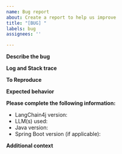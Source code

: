 ```yaml
---
name: Bug report
about: Create a report to help us improve
title: "[BUG] "
labels: bug
assignees: ''

---
```


<!-- Please provide as many details as possible, this will help us to deliver a fix as soon as possible. Thank you! -->

**Describe the bug**
<!-- A clear and concise description of what the bug is. -->

**Log and Stack trace**
<!-- Please provide a log and a stack trace (with exception), if applicable. -->

**To Reproduce**
<!-- Please provide a relevant code snippets to reproduce this bug. -->

**Expected behavior**
<!-- A clear and concise description of what you expected to happen. -->

**Please complete the following information:**
- LangChain4j version:
- LLM(s) used: 
- Java version: 
- Spring Boot version (if applicable): 

**Additional context**
<!-- Add any other context about the problem here. -->
